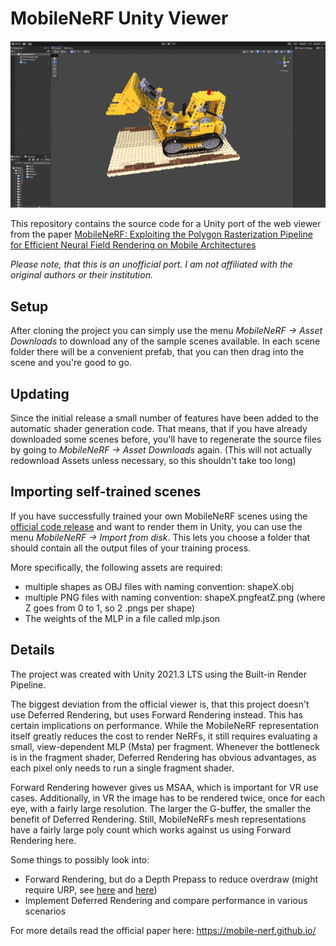 # MobileNeRF Unity Viewer

![MobileNeRF Unity Viewer](/images/MobileNeRF_Unity.gif)

This repository contains the source code for a Unity port of the web viewer from the paper [MobileNeRF: Exploiting the Polygon Rasterization Pipeline for Efficient Neural Field Rendering on Mobile Architectures](https://mobile-nerf.github.io/)

*Please note, that this is an unofficial port. I am not affiliated with the original authors or their institution.*

## Setup

After cloning the project you can simply use the menu *MobileNeRF -> Asset Downloads* to download any of the sample scenes available.
In each scene folder there will be a convenient prefab, that you can then drag into the scene and you're good to go.

## Updating

Since the initial release a small number of features have been added to the automatic shader generation code.
That means, that if you have already downloaded some scenes before, you'll have to regenerate the source files by going to *MobileNeRF -> Asset Downloads* again.
(This will not actually redownload Assets unless necessary, so this shouldn't take too long)

## Importing self-trained scenes

If you have successfully trained your own MobileNeRF scenes using the [official code release](https://github.com/google-research/jax3d/tree/main/jax3d/projects/mobilenerf) and want to render them in Unity, you can use the menu *MobileNeRF -> Import from disk*.
This lets you choose a folder that should contain all the output files of your training process.

More specifically, the following assets are required:
- multiple shapes as OBJ files with naming convention: shapeX.obj
- multiple PNG files with naming convention: shapeX.pngfeatZ.png (where Z goes from 0 to 1, so 2 .pngs per shape)
- The weights of the MLP in a file called mlp.json

## Details

The project was created with Unity 2021.3 LTS using the Built-in Render Pipeline.

The biggest deviation from the official viewer is, that this project doesn't use Deferred Rendering, but uses Forward Rendering instead.
This has certain implications on performance.
While the MobileNeRF representation itself greatly reduces the cost to render NeRFs, it still requires evaluating a small, view-dependent MLP (Msta) per fragment. Whenever the bottleneck is in the fragment shader, Deferred Rendering has obvious advantages, as each pixel only needs to run a single fragment shader. 

Forward Rendering however gives us MSAA, which is important for VR use cases. Additionally, in VR the image has to be rendered twice, once for each eye, with a fairly large resolution. The larger the G-buffer, the smaller the benefit of Deferred Rendering. Still, MobileNeRFs mesh representations have a fairly large poly count which works against us using Forward Rendering here. 

Some things to possibly look into:
* Forward Rendering, but do a Depth Prepass to reduce overdraw (might require URP, see [here](https://forum.unity.com/threads/need-clarification-on-urps-use-of-the-depth-prepass.1004577/) and [here](https://gist.github.com/aras-p/5e3aa6f81c543ca74e3ae296c72ffcaf))
* Implement Deferred Rendering and compare performance in various scenarios


For more details read the official paper here: https://mobile-nerf.github.io/